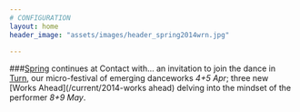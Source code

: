 ```yaml
---
# CONFIGURATION
layout: home
header_image: "assets/images/header_spring2014wrn.jpg"

---
```

###[Spring](/current/2014-spring) continues at Contact with… an invitation to join the dance in [Turn](/current/2014-turn), our micro-festival of emerging danceworks *4+5 Apr*; three new [Works Ahead](/current/2014-works ahead) delving into the mindset of the performer *8+9 May*.

